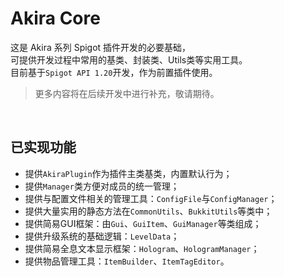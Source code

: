 # Akira Core
这是 Akira 系列 Spigot 插件开发的必要基础，  
可提供开发过程中常用的基类、封装类、Utils类等实用工具。  
目前基于`Spigot API 1.20`开发，作为前置插件使用。
> 更多内容将在后续开发中进行补充，敬请期待。
<br>

## 已实现功能
- 提供`AkiraPlugin`作为插件主类基类，内置默认行为；
- 提供`Manager`类方便对成员的统一管理；
- 提供与配置文件相关的管理工具：`ConfigFile`与`ConfigManager`；
- 提供大量实用的静态方法在`CommonUtils`、`BukkitUtils`等类中；
- 提供简易GUI框架：由`Gui`、`GuiItem`、`GuiManager`等类组成；
- 提供升级系统的基础逻辑：`LevelData`；
- 提供简易全息文本显示框架：`Hologram`、`HologramManager`；
- 提供物品管理工具：`ItemBuilder`、`ItemTagEditor`。